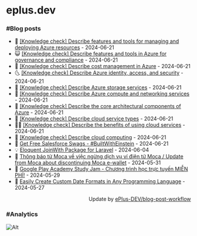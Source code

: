 # eplus.dev

### #Blog posts

<!-- BLOG-POST-LIST:START -->
 - 🧰 [[Knowledge check] Describe features and tools for managing and deploying Azure resources](https://eplus.dev/knowledge-check-describe-features-and-tools-for-managing-and-deploying-azure-resources) - 2024-06-21
 - 😺 [[Knowledge check] Describe features and tools in Azure for governance and compliance](https://eplus.dev/knowledge-check-describe-features-and-tools-in-azure-for-governance-and-compliance) - 2024-06-21
 - 🗽 [[Knowledge check] Describe cost management in Azure](https://eplus.dev/knowledge-check-describe-cost-management-in-azure) - 2024-06-21
 - 🌜 [[Knowledge check] Describe Azure identity, access, and security](https://eplus.dev/knowledge-check-describe-azure-identity-access-and-security) - 2024-06-21
 - 📝 [[Knowledge check] Describe Azure storage services](https://eplus.dev/knowledge-check-describe-azure-storage-services) - 2024-06-21
 - 🚀 [[Knowledge check] Describe Azure compute and networking services](https://eplus.dev/knowledge-check-describe-azure-compute-and-networking-services) - 2024-06-21
 - 💼 [[Knowledge check] Describe the core architectural components of Azure](https://eplus.dev/knowledge-check-describe-the-core-architectural-components-of-azure) - 2024-06-21
 - 🦣 [[Knowledge check] Describe cloud service types](https://eplus.dev/knowledge-check-describe-cloud-service-types) - 2024-06-21
 - 👨‍🏫 [[Knowledge check] Describe the benefits of using cloud services](https://eplus.dev/knowledge-check-describe-the-benefits-of-using-cloud-services) - 2024-06-21
 - 🔭 [[Knowledge check] Describe cloud computing](https://eplus.dev/knowledge-check-describe-cloud-computing) - 2024-06-21
 - 🤡 [Get Free Salesforce Swags - #BuiltWithEinstein](https://eplus.dev/get-free-salesforce-swags-builtwitheinstein) - 2024-06-21
 - 💡 [Eloquent JoinWith Package for Laravel](https://eplus.dev/eloquent-joinwith-package-for-laravel) - 2024-06-04
 - 🦣 [Thông báo từ Moca về việc ngừng dịch vụ ví điện tử Moca / Update from Moca about discontinuing Moca e-wallet](https://eplus.dev/thong-bao-tu-moca-ve-viec-ngung-dich-vu-vi-dien-tu-moca-update-from-moca-about-discontinuing-moca-e-wallet) - 2024-05-31
 - 💪 [Google Play Academy Study Jam - Chương trình học trực tuyến MIỄN PHÍ!](https://eplus.dev/google-play-academy-study-jam-chuong-trinh-hoc-truc-tuyen-mien-phi) - 2024-05-29
 - 🤡 [Easily Create Custom Date Formats in Any Programming Language](https://eplus.dev/easily-create-custom-date-formats-in-any-programming-language) - 2024-05-27<!-- BLOG-POST-LIST:END -->

<div align="right">
  Update by <a target="_blank"
    href="https://github.com/ePlus-DEV/blog-post-workflow">ePlus-DEV/blog-post-workflow</a>
</div>

### #Analytics
![Alt](https://repobeats.axiom.co/api/embed/9990f7cddfbad8d834990b10ccad05f81ac1096f.svg "Repobeats analytics image")
